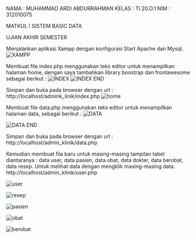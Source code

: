 NAMA    : MUHAMMAD ARDI ABDURRAHMAN
KELAS   : TI.20.D.1
NIM     : 312010075

MATKUL !
SISTEM BASIC DATA

UJIAN AKHIR SEMESTER

Menjalankan aplikasi Xampp dengan konfigurasi Start Apache dan Mysql.
![XAMPP](https://user-images.githubusercontent.com/101821904/179377835-1aa04767-843b-4a8f-ab12-2366d4f1702c.png)

Membuat file index.php menggunakan teks editor untuk menampilkan halaman home, dengan saya tambahkan library boostrap dan frontawesome sebagai berikut :
![INDEX](https://user-images.githubusercontent.com/101821904/179377970-aa19bc39-148c-4524-a22a-ccdc24f41e30.png)
![INDEX END](https://user-images.githubusercontent.com/101821904/179378142-5baff939-19ae-41ec-8753-734e154082f7.png)

Simpan dan buka pada browser dengan url : http://localhost/admink_linik/index.php
![home](https://user-images.githubusercontent.com/101821904/179379492-d692bc47-325b-40f3-9466-d0598ca10839.png)

Membuat file data.php menggunakan teks editor untuk menampilkan halaman data, sebagai berikut :
![DATA](https://user-images.githubusercontent.com/101821904/179379504-8be04607-aaba-45a2-bb22-4f4c6840f1a0.png)

![DATA END](https://user-images.githubusercontent.com/101821904/179379511-5a88d7d5-962d-444f-95ec-ef3c868b5af6.png)

Simpan dan buka pada browser dengan url : http://localhost/admin_klinik/data.php

Kemudian membuat fila baru untuk masing-masing tampilan tabel diantaranya : data user, data pasien, data obat, data dokter, data berobat, data resep. Untuk melihat data dengan mengklik masing-masing data. http://localhost/admin_klinik/user.php

![user](https://user-images.githubusercontent.com/101821904/179379572-eabab91d-98f7-4fef-b4f1-2c74e4f1e2e2.png)

![resep](https://user-images.githubusercontent.com/101821904/179379619-aa76eca0-d1dc-402f-806a-17a64b7ccae3.png)

![pasien](https://user-images.githubusercontent.com/101821904/179379621-90cfee87-c132-42de-8571-7b7d03f2181f.png)

![obat](https://user-images.githubusercontent.com/101821904/179379624-ff649a2c-5752-4211-b332-d09869cdf287.png)

![berobat](https://user-images.githubusercontent.com/101821904/179379626-6f647411-d3cf-4ec0-9688-f03e1f08c3b1.png)
